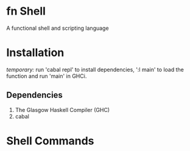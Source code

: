 # fn Shell
A functional shell and scripting language

# Installation
*temporary:* run 'cabal repl' to install dependencies, ':l main' to load the function and run 'main' in GHCi.
## Dependencies
1. The Glasgow Haskell Compiler (GHC)
2. cabal

# Shell Commands
